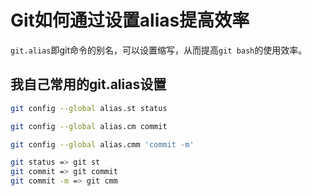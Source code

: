 # Git如何通过设置alias提高效率

`git.alias`即git命令的别名，可以设置缩写，从而提高`git bash`的使用效率。

## 我自己常用的git.alias设置

```bash
git config --global alias.st status

git config --global alias.cm commit

git config --global alias.cmm 'commit -m'
```

```bash
git status => git st
git commit => git commit
git commit -m => git cmm
```
